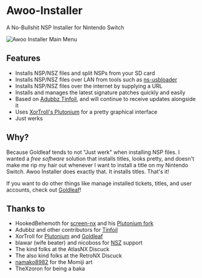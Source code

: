 # Awoo-Installer
A No-Bullshit NSP Installer for Nintendo Switch

![Awoo Installer Main Menu](https://i.imgur.com/HQGLrhc.jpg)

## Features
- Installs NSP/NSZ files and split NSPs from your SD card
- Installs NSP/NSZ files over LAN from tools such as [ns-usbloader](https://github.com/developersu/ns-usbloader)
- Installs NSP/NSZ files over the internet by supplying a URL
- Installs and manages the latest signature patches quickly and easily
- Based on [Adubbz Tinfoil](https://github.com/Adubbz/Tinfoil), and will continue to receive updates alongside it
- Uses [XorTroll's Plutonium](https://github.com/XorTroll/Plutonium) for a pretty graphical interface
- Just werks

## Why?
Because Goldleaf tends to not "Just werk" when installing NSP files. I wanted a *free software* solution that installs titles, looks pretty, and doesn't make me rip my hair out whenever I want to install a title on my Nintendo Switch. Awoo Installer does exactly that. It installs titles. That's it!

If you want to do other things like manage installed tickets, titles, and user accounts, check out [Goldleaf](https://github.com/XorTroll/Goldleaf)!

## Thanks to
- HookedBehemoth for [screen-nx](https://github.com/HookedBehemoth/screen-nx) and his [Plutonium fork](https://github.com/HookedBehemoth/Plutonium)
- Adubbz and other contributors for [Tinfoil](https://github.com/Adubbz/Tinfoil)
- XorTroll for [Plutonium](https://github.com/XorTroll/Plutonium) and [Goldleaf](https://github.com/XorTroll/Goldleaf)
- blawar (wife beater) and nicoboss for [NSZ](https://github.com/nicoboss/nsz) support
- The kind folks at the AtlasNX Discuck
- The also kind folks at the RetroNX Discuck
- [namako8982](https://www.pixiv.net/member.php?id=14235616) for the Momiji art
- TheXzoron for being a baka
